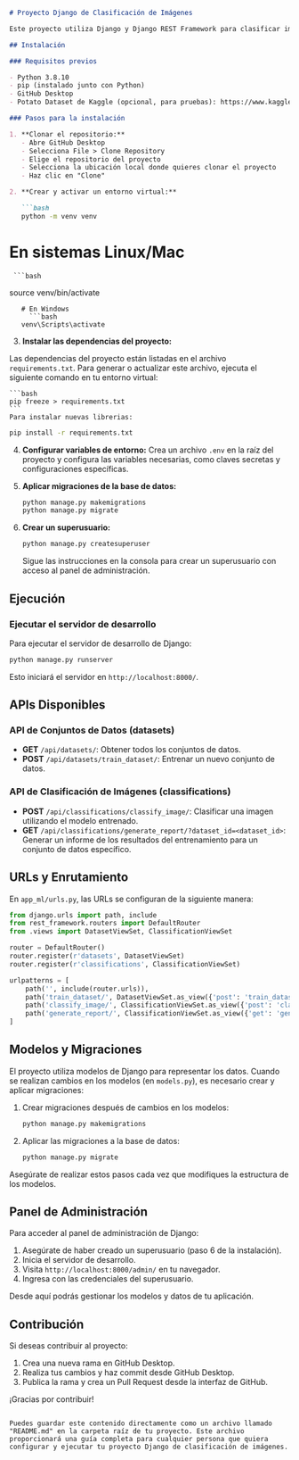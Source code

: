 

```markdown
# Proyecto Django de Clasificación de Imágenes

Este proyecto utiliza Django y Django REST Framework para clasificar imágenes utilizando varios algoritmos de machine learning.

## Instalación

### Requisitos previos

- Python 3.8.10
- pip (instalado junto con Python)
- GitHub Desktop
- Potato Dataset de Kaggle (opcional, para pruebas): https://www.kaggle.com/datasets/arjuntejaswi/plant-village

### Pasos para la instalación

1. **Clonar el repositorio:**
   - Abre GitHub Desktop
   - Selecciona File > Clone Repository
   - Elige el repositorio del proyecto
   - Selecciona la ubicación local donde quieres clonar el proyecto
   - Haz clic en "Clone"

2. **Crear y activar un entorno virtual:**

   ```bash
   python -m venv venv
```
   # En sistemas Linux/Mac
     ```bash
   source venv/bin/activate
```
   # En Windows
     ```bash
   venv\Scripts\activate
   ```

3. **Instalar las dependencias del proyecto:**


Las dependencias del proyecto están listadas en el archivo `requirements.txt`. Para generar o actualizar este archivo, ejecuta el siguiente comando en tu entorno virtual:

    ```bash
    pip freeze > requirements.txt
    ```
    Para instalar nuevas librerias:
   ```bash
   pip install -r requirements.txt
   ```

4. **Configurar variables de entorno:**
   Crea un archivo `.env` en la raíz del proyecto y configura las variables necesarias, como claves secretas y configuraciones específicas.

5. **Aplicar migraciones de la base de datos:**

   ```bash
   python manage.py makemigrations
   python manage.py migrate
   ```

6. **Crear un superusuario:**

   ```bash
   python manage.py createsuperuser
   ```

   Sigue las instrucciones en la consola para crear un superusuario con acceso al panel de administración.

## Ejecución

### Ejecutar el servidor de desarrollo

Para ejecutar el servidor de desarrollo de Django:

```bash
python manage.py runserver
```

Esto iniciará el servidor en `http://localhost:8000/`.

## APIs Disponibles

### API de Conjuntos de Datos (datasets)

- **GET** `/api/datasets/`: Obtener todos los conjuntos de datos.
- **POST** `/api/datasets/train_dataset/`: Entrenar un nuevo conjunto de datos.

### API de Clasificación de Imágenes (classifications)

- **POST** `/api/classifications/classify_image/`: Clasificar una imagen utilizando el modelo entrenado.
- **GET** `/api/classifications/generate_report/?dataset_id=<dataset_id>`: Generar un informe de los resultados del entrenamiento para un conjunto de datos específico.

## URLs y Enrutamiento

En `app_ml/urls.py`, las URLs se configuran de la siguiente manera:

```python
from django.urls import path, include
from rest_framework.routers import DefaultRouter
from .views import DatasetViewSet, ClassificationViewSet

router = DefaultRouter()
router.register(r'datasets', DatasetViewSet)
router.register(r'classifications', ClassificationViewSet)

urlpatterns = [
    path('', include(router.urls)),
    path('train_dataset/', DatasetViewSet.as_view({'post': 'train_dataset'}), name='train_dataset'),
    path('classify_image/', ClassificationViewSet.as_view({'post': 'classify_image'}), name='classify_image'),
    path('generate_report/', ClassificationViewSet.as_view({'get': 'generate_report'}), name='generate_report'),
]
```

## Modelos y Migraciones

El proyecto utiliza modelos de Django para representar los datos. Cuando se realizan cambios en los modelos (en `models.py`), es necesario crear y aplicar migraciones:

1. Crear migraciones después de cambios en los modelos:
   ```bash
   python manage.py makemigrations
   ```

2. Aplicar las migraciones a la base de datos:
   ```bash
   python manage.py migrate
   ```

Asegúrate de realizar estos pasos cada vez que modifiques la estructura de los modelos.


## Panel de Administración

Para acceder al panel de administración de Django:

1. Asegúrate de haber creado un superusuario (paso 6 de la instalación).
2. Inicia el servidor de desarrollo.
3. Visita `http://localhost:8000/admin/` en tu navegador.
4. Ingresa con las credenciales del superusuario.

Desde aquí podrás gestionar los modelos y datos de tu aplicación.

## Contribución

Si deseas contribuir al proyecto:

1. Crea una nueva rama en GitHub Desktop.
2. Realiza tus cambios y haz commit desde GitHub Desktop.
3. Publica la rama y crea un Pull Request desde la interfaz de GitHub.

¡Gracias por contribuir!
```

Puedes guardar este contenido directamente como un archivo llamado "README.md" en la carpeta raíz de tu proyecto. Este archivo proporcionará una guía completa para cualquier persona que quiera configurar y ejecutar tu proyecto Django de clasificación de imágenes.